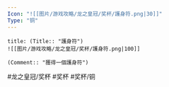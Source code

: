 ```yaml
---
Icon: "![[图片/游戏攻略/龙之皇冠/奖杯/護身符.png|30]]"
Type: "铜"
---
```

```ad-common-bronze-trophy
title: (Title:: "護身符")
![[图片/游戏攻略/龙之皇冠/奖杯/護身符.png|100]]

(Comment:: "獲得一個護身符")
```

#龙之皇冠/奖杯 #奖杯 #奖杯/铜
